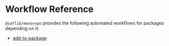 # Workflow Reference

`@saflib/monorepo` provides the following automated workflows for packages depending on it:

- [add-ts-package](./add-ts-package.md)
